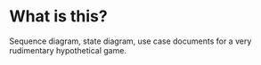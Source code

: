 <h1>What is this?</h1>
Sequence diagram, state diagram, use case documents for a very rudimentary hypothetical game.
